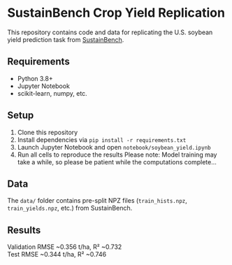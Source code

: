 # SustainBench Crop Yield Replication
This repository contains code and data for replicating the U.S. soybean yield prediction task from [SustainBench](https://github.com/sustainlab-group/sustainbench).

## Requirements
- Python 3.8+
- Jupyter Notebook
- scikit-learn, numpy, etc.

## Setup
1. Clone this repository
2. Install dependencies via `pip install -r requirements.txt`
3. Launch Jupyter Notebook and open `notebook/soybean_yield.ipynb`
4. Run all cells to reproduce the results
Please note: Model training may take a while, so please be patient while the computations complete...


## Data
The `data/` folder contains pre-split NPZ files (`train_hists.npz`, `train_yields.npz`, etc.) from SustainBench.

## Results
Validation RMSE ~0.356 t/ha, R² ~0.732  
Test RMSE ~0.344 t/ha, R² ~0.746

